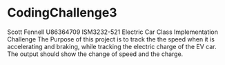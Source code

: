 # CodingChallenge3
Scott Fennell U86364709
ISM3232-521
Electric Car Class Implementation Challenge
The Purpose of this project is to track the the speed when it is accelerating and braking, while tracking the electric charge of the EV car. The output should show the change of speed and the charge.
